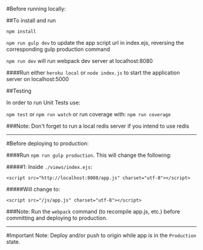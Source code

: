 #Before running locally:

##To install and run

`npm install`

`npm run gulp dev` to update the app script url in index.ejs, reversing the corresponding gulp production command

`npm run dev` will run webpack dev server at localhost:8080

####Run either `heroku local` or `node index.js` to start the application server on localhost:5000

##Testing

In order to run Unit Tests use:

`npm test`
or
`npm run watch`
or run coverage with:
`npm run coverage`

###Note: Don't forget to run a local redis server if you intend to use redis

----------------------------------------------

#Before deploying to production:

####Run `npm run gulp production`. This will change the following:

#####1: Inside `./views/index.ejs`:
```
<script src="http://localhost:8080/app.js" charset="utf-8"></script>
```
#####Will change to:
```
<script src="/js/app.js" charset="utf-8"></script>
```

###Note: Run the `webpack` command (to recompile app.js, etc.) before committing and deploying to production.

----------------------------------------------

#Important Note: Deploy and/or push to origin while app is in the `Production` state.
